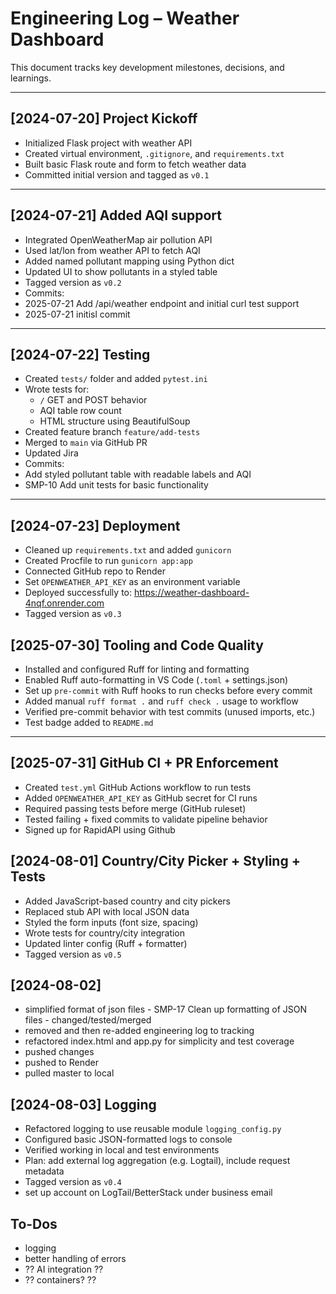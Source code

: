 # Engineering Log – Weather Dashboard

This document tracks key development milestones, decisions, and learnings.

---

## [2024-07-20] Project Kickoff
- Initialized Flask project with weather API
- Created virtual environment, `.gitignore`, and `requirements.txt`
- Built basic Flask route and form to fetch weather data
- Committed initial version and tagged as `v0.1`

---

## [2024-07-21] Added AQI support
- Integrated OpenWeatherMap air pollution API
- Used lat/lon from weather API to fetch AQI
- Added named pollutant mapping using Python dict
- Updated UI to show pollutants in a styled table
- Tagged version as `v0.2`
- Commits:
- 2025-07-21 Add /api/weather endpoint and initial curl test support
- 2025-07-21 initisl commit

---

## [2024-07-22] Testing
- Created `tests/` folder and added `pytest.ini`
- Wrote tests for:
  - `/` GET and POST behavior
  - AQI table row count
  - HTML structure using BeautifulSoup
- Created feature branch `feature/add-tests`
- Merged to `main` via GitHub PR 
- Updated Jira
- Commits:
- Add styled pollutant table with readable labels and AQI
- SMP-10 Add unit tests for basic functionality

---

## [2024-07-23] Deployment

- Cleaned up `requirements.txt` and added `gunicorn`
- Created Procfile to run `gunicorn app:app`
- Connected GitHub repo to Render
- Set `OPENWEATHER_API_KEY` as an environment variable
- Deployed successfully to: https://weather-dashboard-4nqf.onrender.com
- Tagged version as `v0.3`


## [2025-07-30] Tooling and Code Quality

- Installed and configured Ruff for linting and formatting
- Enabled Ruff auto-formatting in VS Code (`.toml` + settings.json)
- Set up `pre-commit` with Ruff hooks to run checks before every commit
- Added manual `ruff format .` and `ruff check .` usage to workflow
- Verified pre-commit behavior with test commits (unused imports, etc.)
- Test badge added to `README.md`

---

## [2025-07-31] GitHub CI + PR Enforcement

- Created `test.yml` GitHub Actions workflow to run tests
- Added `OPENWEATHER_API_KEY` as GitHub secret for CI runs
- Required passing tests before merge (GitHub ruleset)
- Tested failing + fixed commits to validate pipeline behavior
- Signed up for RapidAPI using Github

## [2024-08-01] Country/City Picker + Styling + Tests

- Added JavaScript-based country and city pickers
- Replaced stub API with local JSON data
- Styled the form inputs (font size, spacing)
- Wrote tests for country/city integration
- Updated linter config (Ruff + formatter)
- Tagged version as `v0.5`

## [2024-08-02]
- simplified format of json files - SMP-17 Clean up formatting of JSON files - changed/tested/merged
- removed and then re-added engineering log to tracking
- refactored index.html and app.py for simplicity and test coverage
- pushed changes
- pushed to Render
- pulled master to local


## [2024-08-03] Logging
- Refactored logging to use reusable module `logging_config.py`
- Configured basic JSON-formatted logs to console
- Verified working in local and test environments
- Plan: add external log aggregation (e.g. Logtail), include request metadata
- Tagged version as `v0.4`
- set up account on LogTail/BetterStack under business email

## To-Dos ##
- logging
- better handling of errors
- ?? AI integration ??
- ?? containers? ??

